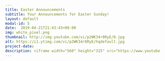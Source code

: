 ```yaml
---
title: Easter Announcements
subtitle: Your Announcements for Easter Sunday!
layout: default
modal-id: 5 
date:  2019-04-21T21:43:43+00:00
img: white_pixel.png
thumbnail: http://img.youtube.com/vi/p2WK34r8RyE/0.jpg
alt: https://i1.ytimg.com/vi/p2WK34r8RyE/hqdefault.jpg
project-date: 
description: <iframe width="560" height="315" src="https://www.youtube.com/embed/p2WK34r8RyE" frameborder="0" allowfullscreen></iframe> 
---
```

